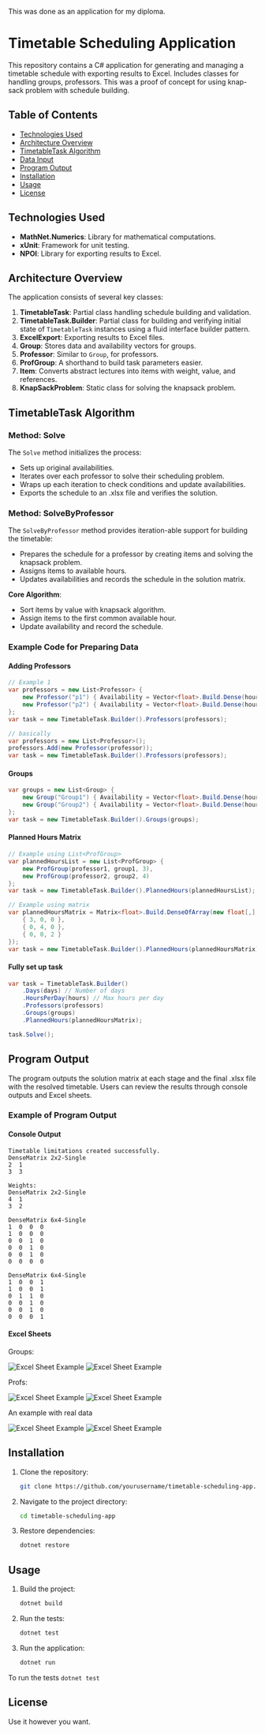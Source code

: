 This was done as an application for my diploma.

# Timetable Scheduling Application

This repository contains a C# application for generating and managing a timetable schedule with exporting results to Excel. Includes classes for handling groups, professors.
This was a proof of concept for using knap-sack problem with schedule building.

## Table of Contents

- [Technologies Used](#technologies-used)
- [Architecture Overview](#architecture-overview)
- [TimetableTask Algorithm](#timetabletask-algorithm)
- [Data Input](#data-input)
- [Program Output](#program-output)
- [Installation](#installation)
- [Usage](#usage)
- [License](#license)

## Technologies Used

- **MathNet.Numerics**: Library for mathematical computations.
- **xUnit**: Framework for unit testing.
- **NPOI**: Library for exporting results to Excel.

## Architecture Overview

The application consists of several key classes:

1. **TimetableTask**: Partial class handling schedule building and validation.
2. **TimetableTask.Builder**: Partial class for building and verifying initial state of `TimetableTask` instances using a fluid interface builder pattern.
3. **ExcelExport**: Exporting results to Excel files.
4. **Group**: Stores data and availability vectors for groups.
5. **Professor**: Similar to `Group`, for professors.
6. **ProfGroup**: A shorthand to build task parameters easier.
7. **Item**: Converts abstract lectures into items with weight, value, and references.
8. **KnapSackProblem**: Static class for solving the knapsack problem.

## TimetableTask Algorithm

### Method: Solve

The `Solve` method initializes the process:

- Sets up original availabilities.
- Iterates over each professor to solve their scheduling problem.
- Wraps up each iteration to check conditions and update availabilities.
- Exports the schedule to an .xlsx file and verifies the solution.

### Method: SolveByProfessor

The `SolveByProfessor` method provides iteration-able support for building the timetable:

- Prepares the schedule for a professor by creating items and solving the knapsack problem.
- Assigns items to available hours.
- Updates availabilities and records the schedule in the solution matrix.

**Core Algorithm**:

- Sort items by value with knapsack algorithm.
- Assign items to the first common available hour.
- Update availability and record the schedule.

### Example Code for Preparing Data

#### Adding Professors

```csharp
// Example 1
var professors = new List<Professor> {
    new Professor("p1") { Availability = Vector<float>.Build.Dense(hours * days, 1)},
    new Professor("p2") { Availability = Vector<float>.Build.Dense(hours * days, 1)},
};
var task = new TimetableTask.Builder().Professors(professors);

// basically
var professors = new List<Professor>();
professors.Add(new Professor(professor));
var task = new TimetableTask.Builder().Professors(professors);
```

#### Groups

```csharp
var groups = new List<Group> {
    new Group("Group1") { Availability = Vector<float>.Build.Dense(hours * days, 1)},
    new Group("Group2") { Availability = Vector<float>.Build.Dense(hours * days, 1)},
};
var task = new TimetableTask.Builder().Groups(groups);
```

#### Planned Hours Matrix

```csharp
// Example using List<ProfGroup>
var plannedHoursList = new List<ProfGroup> {
    new ProfGroup(professor1, group1, 3),
    new ProfGroup(professor2, group2, 4)
};
var task = new TimetableTask.Builder().PlannedHours(plannedHoursList);

// Example using matrix
var plannedHoursMatrix = Matrix<float>.Build.DenseOfArray(new float[,] {
    { 3, 0, 0 },
    { 0, 4, 0 },
    { 0, 0, 2 }
});
var task = new TimetableTask.Builder().PlannedHours(plannedHoursMatrix);
```

#### Fully set up task

```csharp
var task = TimetableTask.Builder()
    .Days(days) // Number of days
    .HoursPerDay(hours) // Max hours per day
    .Professors(professors)
    .Groups(groups)
    .PlannedHours(plannedHoursMatrix);

task.Solve();
```

## Program Output

The program outputs the solution matrix at each stage and the final .xlsx file with the resolved timetable. Users can review the results through console outputs and Excel sheets.

### Example of Program Output

#### Console Output

```
Timetable limitations created successfully.
DenseMatrix 2x2-Single
2  1
3  3

Weights:
DenseMatrix 2x2-Single
4  1
3  2

DenseMatrix 6x4-Single
1  0  0  0
1  0  0  0
0  0  1  0
0  0  1  0
0  0  1  0
0  0  0  0

DenseMatrix 6x4-Single
1  0  0  1
1  0  0  1
0  1  1  0
0  0  1  0
0  0  1  0
0  0  0  1
```

#### Excel Sheets

Groups:

![Excel Sheet Example](Pic/ex4_m1.jpg)
![Excel Sheet Example](Pic/ex4_m2.jpg)

Profs:

![Excel Sheet Example](Pic/ex4_p1.jpg)
![Excel Sheet Example](Pic/ex4_p2.jpg)

An example with real data

![Excel Sheet Example](<Pic/realEx%20groups%20(1).jpg>)
![Excel Sheet Example](<Pic/realEx%20groups%20(2).jpg>)

## Installation

1. Clone the repository:
   ```sh
   git clone https://github.com/yourusername/timetable-scheduling-app.git
   ```
2. Navigate to the project directory:

   ```sh
   cd timetable-scheduling-app


   ```

3. Restore dependencies:
   ```sh
   dotnet restore
   ```

## Usage

1. Build the project:
   ```sh
   dotnet build
   ```
2. Run the tests:
   ```sh
   dotnet test
   ```
3. Run the application:
   ```sh
   dotnet run
   ```

To run the tests `dotnet test`

## License

Use it however you want.

